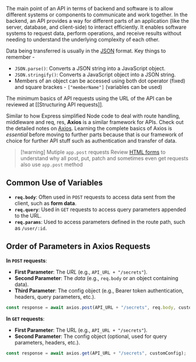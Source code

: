
The main point of an API in terms of backend and software is to allow different systems or components to communicate and work together. In the backend, an API provides a way for different parts of an application (like the server, database, and client-side) to interact efficiently. It enables software systems to request data, perform operations, and receive results without needing to understand the underlying complexity of each other. 

Data being transferred is usually in the [JSON](../JSON.md) format. Key things to remember - 
 - `JSON.parse()`: Converts a JSON string into a JavaScript object.
  - `JSON.stringify()`: Converts a JavaScript object into a JSON string.
  - Members of an object can be accessed using both dot operator (fixed) and square brackes - `["memberName"]` (variables can be used)

The minimum basics of API requests using the URL of the API can be reviewed at [[Structuring API requests]].

Similar to how Express simplified Node code to deal with route handling, middleware and req, res, **Axios** is a similar framework for APIs. Check out the detailed notes on [Axios](Axios.md). Learning the complete basics of Axios is *essential* before moving to further parts because that is our framework of choice for further API stuff such as authentication and transfer of data.


> [!warning] Mutiple `app.post` requests
> Review [HTML forms](../../Web%20Dev/HTML/HTML%20forms.md) to understand why all post, put, patch and sometimes even get requests also use `app.post` method

## Common Use of Variables
- **`req.body`**: Often used in `POST` requests to access data sent from the client, such as **form data**.
- **`req.query`**: Used in `GET` requests to access query parameters appended to the URL.
- **`req.params`**: Used to access parameters defined in the route path, such as `/user/:id`.
  
## Order of Parameters in Axios Requests

**In `POST` requests**:
  - **First Parameter**: The *URL* (e.g., `API_URL + "/secrets"`).
  - **Second Parameter**: The *data* (e.g., `req.body` or an object containing data).
  - **Third Parameter**: The config object (e.g., Bearer token authentication, headers, query parameters, etc.).
  
```javascript
const response = await axios.post(API_URL + "/secrets", req.body, customConfig);
```

 **In `GET` requests**:
  - **First Parameter**: The URL (e.g., `API_URL + "/secrets"`).
  - **Second Parameter**: The config object (optional, used for query parameters, headers, etc.).
  
  ```javascript
  const response = await axios.get(API_URL + "/secrets", customConfig);
  ```
